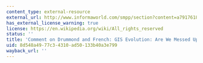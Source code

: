 ```yaml
---
content_type: external-resource
external_url: http://www.informaworld.com/smpp/section?content=a791761811&fulltext=713240928
has_external_license_warning: true
license: https://en.wikipedia.org/wiki/All_rights_reserved
status: ''
title: 'Comment on Drummond and French: GIS Evolution: Are We Messed Up by Mashups?'
uid: 8d548a49-77c3-4310-ad50-133b40a3e799
wayback_url: ''
---
```

